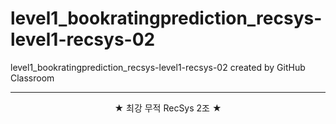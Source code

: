 # level1_bookratingprediction_recsys-level1-recsys-02

level1_bookratingprediction_recsys-level1-recsys-02 created by GitHub Classroom

---
<center>★ 최강 무적 RecSys 2조 ★</center>  
